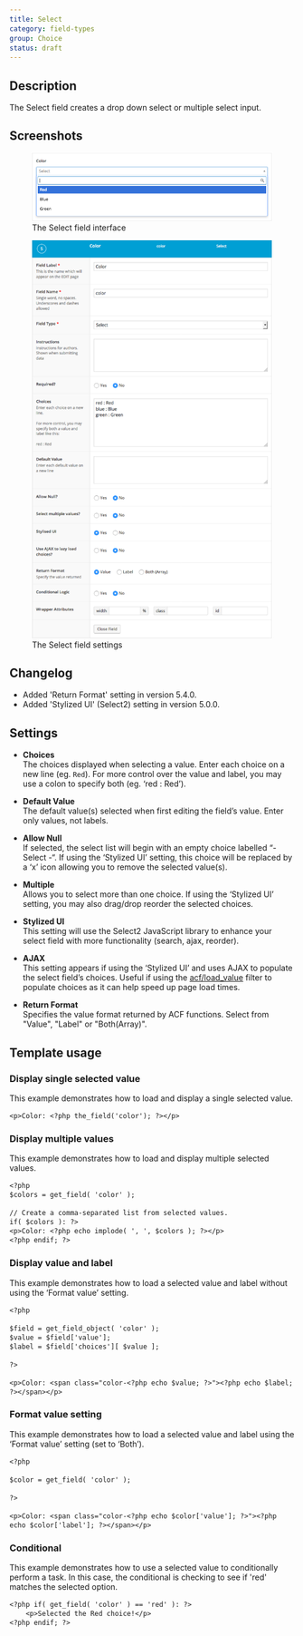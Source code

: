 ```yaml
---
title: Select
category: field-types
group: Choice
status: draft
---
```


## Description
The Select field creates a drop down select or multiple select input.

## Screenshots
<div class="gallery">
	<figure>
		<a href="https://raw.githubusercontent.com/AdvancedCustomFields/docs/master/assets/acf-select-field-interface.png">
			<img src="https://raw.githubusercontent.com/AdvancedCustomFields/docs/master/assets/acf-select-field-interface.png" alt="Select field that allows you to select a color from a list" />
		</a>
		<figcaption>The Select field interface</figcaption>
	</figure>
	<figure>
		<a href="https://raw.githubusercontent.com/AdvancedCustomFields/docs/master/assets/acf-select-field-settings.png">
			<img src="https://raw.githubusercontent.com/AdvancedCustomFields/docs/master/assets/acf-select-field-settings.png" alt="List of settings shown when creating a Select field" />
		</a>
		<figcaption>The Select field settings</figcaption>
	</figure>
</div>

## Changelog
- Added 'Return Format' setting in version 5.4.0.
- Added 'Stylized UI' (Select2) setting in version 5.0.0.

## Settings
- **Choices**  
  The choices displayed when selecting a value. Enter each choice on a new line (eg. `Red`). For more control over the value and label, you may use a colon to specify both (eg. ‘red : Red’).
  
- **Default Value**  
  The default value(s) selected when first editing the field’s value. Enter only values, not labels.
  
- **Allow Null**  
  If selected, the select list will begin with an empty choice labelled “- Select -“. If using the ‘Stylized UI’ setting, this choice will be replaced by a ‘x’ icon allowing you to remove the selected value(s).
  
- **Multiple**  
  Allows you to select more than one choice. If using the ‘Stylized UI’ setting, you may also drag/drop reorder the selected choices.
  
- **Stylized UI**  
  This setting will use the Select2 JavaScript library to enhance your select field with more functionality (search, ajax, reorder).
  
- **AJAX**  
  This setting appears if using the ‘Stylized UI’ and uses AJAX to populate the select field’s choices. Useful if using the [acf/load_value](https://www.advancedcustomfields.com/resources/acfload_value/) filter to populate choices as it can help speed up page load times.
  
- **Return Format**  
  Specifies the value format returned by ACF functions. Select from "Value", "Label" or "Both(Array)".

## Template usage

### Display single selected value
This example demonstrates how to load and display a single selected value.

```
<p>Color: <?php the_field('color'); ?></p>
```

### Display multiple values
This example demonstrates how to load and display multiple selected values.

```
<?php
$colors = get_field( 'color' );

// Create a comma-separated list from selected values.
if( $colors ): ?>
<p>Color: <?php echo implode( ', ', $colors ); ?></p>
<?php endif; ?>
```

### Display value and label
This example demonstrates how to load a selected value and label without using the ‘Format value’ setting.

```
<?php

$field = get_field_object( 'color' );
$value = $field['value'];
$label = $field['choices'][ $value ];

?>

<p>Color: <span class="color-<?php echo $value; ?>"><?php echo $label; ?></span></p>
```

### Format value setting
This example demonstrates how to load a selected value and label using the ‘Format value’ setting (set to ‘Both’).

```
<?php

$color = get_field( 'color' );

?>

<p>Color: <span class="color-<?php echo $color['value']; ?>"><?php echo $color['label']; ?></span></p>
```

### Conditional
This example demonstrates how to use a selected value to conditionally perform a task. In this case, the conditional is checking to see if 'red' matches the selected option.

```
<?php if( get_field( 'color' ) == 'red' ): ?>
	<p>Selected the Red choice!</p>
<?php endif; ?>
```
